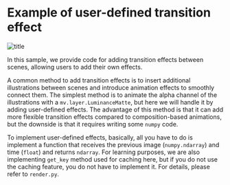 # Example of user-defined transition effect

![title](thumbnail.jpg)

In this sample, we provide code for adding transition effects between scenes,
allowing users to add their own effects.

A common method to add transition effects is to insert additional illustrations 
between scenes and introduce animation effects to smoothly connect them.
The simplest method is to animate the alpha channel of the illustrations with
a ``mv.layer.LuminanceMatte``, but here we will handle it by adding user-defined effects. The advantage of this method is that it can add more flexible transition effects compared to composition-based animations, but the downside is that it requires writing some ``numpy`` code.

To implement user-defined effects, basically, all you have to do is implement a function that receives the previous image (``numpy.ndarray``) and time (``float``) and returns ``ndarray``. For learning purposes, we are also implementing ``get_key`` method used for caching here, but if you do not use the caching feature, you do not have to implement it. For details, please refer to ``render.py``.